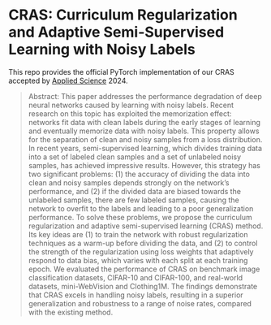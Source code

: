 # CRAS: Curriculum Regularization and Adaptive Semi-Supervised Learning with Noisy Labels

This repo provides the official PyTorch implementation of our CRAS accepted by [Applied Science](https://www.mdpi.com/2076-3417/14/3/1208) 2024.

> Abstract: This paper addresses the performance degradation of deep neural networks caused by learning with noisy labels.
Recent research on this topic has exploited the memorization effect: networks fit data with clean labels during the early stages of learning and eventually memorize data with noisy labels.
This property allows for the separation of clean and noisy samples from a loss distribution.
In recent years, semi-supervised learning, which divides training data into a set of labeled clean samples and a set of unlabeled noisy samples, has achieved impressive results.
However, this strategy has two significant problems: (1) the accuracy of dividing the data into clean and noisy samples depends strongly on the network’s performance, and (2) if the divided data are biased towards the unlabeled samples, there are few labeled samples, causing the network to overfit to the labels and leading to a poor generalization performance.
To solve these problems, we propose the curriculum regularization and adaptive semi-supervised learning (CRAS) method.
Its key ideas are (1) to train the network with robust regularization techniques as a warm-up before dividing the data, and (2) to control the strength of the regularization using loss weights that adaptively respond to data bias, which varies with each split at each training epoch.
We evaluated the performance of CRAS on benchmark image classification datasets, CIFAR-10 and CIFAR-100, and real-world datasets, mini-WebVision and Clothing1M.
The findings demonstrate that CRAS excels in handling noisy labels, resulting in a superior generalization and robustness to a range of noise rates, compared with the existing method.

